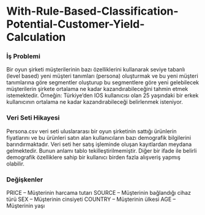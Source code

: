 # With-Rule-Based-Classification-Potential-Customer-Yield-Calculation

### İş Problemi
Bir oyun şirketi müşterilerinin bazı özelliklerini kullanarak
seviye tabanlı (level based) yeni müşteri tanımları (persona)
oluşturmak ve bu yeni müşteri tanımlarına göre segmentler
oluşturup bu segmentlere göre yeni gelebilecek müşterilerin
şirkete ortalama ne kadar kazandırabileceğini tahmin etmek
istemektedir.
Örneğin:
Türkiye’den IOS kullanıcısı olan 25 yaşındaki bir erkek
kullanıcının ortalama ne kadar kazandırabileceği belirlenmek
isteniyor.


### Veri Seti Hikayesi 
Persona.csv veri seti uluslararası bir oyun şirketinin sattığı ürünlerin fiyatlarını ve bu
ürünleri satın alan kullanıcıların bazı demografik bilgilerini barındırmaktadır. Veri
seti her satış işleminde oluşan kayıtlardan meydana gelmektedir. Bunun anlamı
tablo tekilleştirilmemiştir. Diğer bir ifade ile belirli demografik özelliklere sahip bir
kullanıcı birden fazla alışveriş yapmış olabilir.


### Değişkenler
PRICE – Müşterinin harcama tutarı
SOURCE – Müşterinin bağlandığı cihaz türü
SEX – Müşterinin cinsiyeti
COUNTRY – Müşterinin ülkesi
AGE – Müşterinin yaşı
